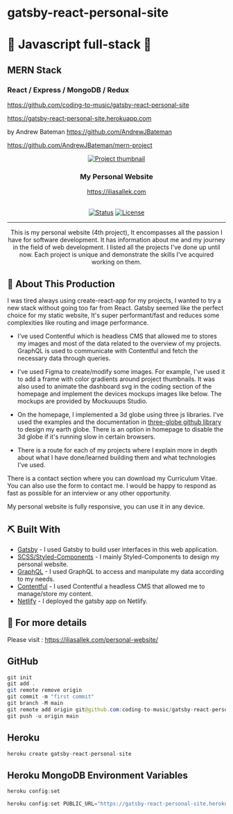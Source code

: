 # gatsby-react-personal-site

# 🚀 Javascript full-stack 🚀

## MERN Stack

### React / Express / MongoDB / Redux

https://github.com/coding-to-music/gatsby-react-personal-site

https://gatsby-react-personal-site.herokuapp.com

by Andrew Bateman https://github.com/AndrewJBateman

https://github.com/AndrewJBateman/mern-project

<p align="center">
  <a href="https://iliasallek.com" rel="noopener">
 <img src="https://personal-website-me.s3.amazonaws.com/PersonalWebsite-Responsive-resized.png" alt="Project thumbnail"></a>
</p>
<h3 align="center">My Personal Website</h3>
<div align="center" >
    <a href="https://iliasallek.com" rel="noopener" align="center"> https://iliasallek.com
    
</div>
<br>
<div align="center">

[![Status](https://img.shields.io/badge/status-active-success.svg)]()
[![License](https://img.shields.io/badge/license-MIT-blue.svg)](LICENSE.md)

</div>

---

<p align="center"> This is my personal website (4th project), It encompasses all the passion I have for software development. It has information about me and my journey in the field of web development. I listed all the projects I've done up until now. Each project is unique and demonstrate the skills I've acquired working on them.
</p>

## 🥳 About This Production <a name = "problem_statement"></a>

I was tired always using create-react-app for my projects, I wanted to try a new stack without going too far from React. Gatsby seemed like the perfect choice for my static website, It's super performant/fast and reduces some complexities like routing and image performance.

- I've used Contentful which is headless CMS that allowed me to stores my images and most of the data related to the overview of my projects. GraphQL is used to communicate with Contentful and fetch the necessary data through queries.

- I've used Figma to create/modify some images. For example, I've used it to add a frame with color gradients around project thumbnails. It was also used to animate the dashboard svg in the coding section of the homepage and implement the devices mockups images like below. The mockups are provided by Mockuuups Studio.

- On the homepage, I implemented a 3d globe using three js libraries. I've used the examples and the documentation in [three-globe github library](https://github.com/vasturiano/three-globe) to design my earth globe. There is an option in homepage to disable the 3d globe if it's running slow in certain browsers.
- There is a route for each of my projects where I explain more in depth about what I have done/learned building them and what technologies I've used.

There is a contact section where you can download my Curriculum Vitae. You can also use the form to contact me. I would be happy to respond as fast as possible for an interview or any other opportunity.

My personal website is fully responsive, you can use it in any device.

## ⛏️ Built With <a name = "tech_stack"></a>

- [Gatsby](https://www.gatsbyjs.com/) - I used Gatsby to build user interfaces in this web application.
- [SCSS/Styled-Components](https://styled-components.com/) - I mainly Styled-Components to design my personal website.
- [GraphQL](https://graphql.org/) - I used GraphQL to access and manipulate my data according to my needs.
- [Contentful](https://www.contentful.com/) - I used Contentful a headless CMS that allowed me to manage/store my content.
- [Netlify](https://www.netlify.com/) - I deployed the gatsby app on Netlify.

## 🧐 For more details <a name = "tech_stack"></a>

Please visit : https://iliasallek.com/personal-website/

## GitHub

```java
git init
git add .
git remote remove origin
git commit -m "first commit"
git branch -M main
git remote add origin git@github.com:coding-to-music/gatsby-react-personal-site.git
git push -u origin main
```

## Heroku

```java
heroku create gatsby-react-personal-site
```

## Heroku MongoDB Environment Variables

```java
heroku config:set

heroku config:set PUBLIC_URL="https://gatsby-react-personal-site.herokuapp.com"
```
